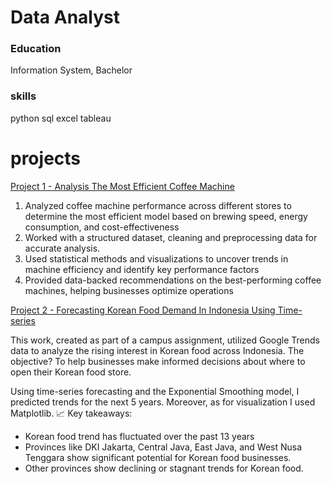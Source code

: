 # Data Analyst 

### Education
Information System, Bachelor 

### skills
python
sql
excel
tableau

# projects
[Project 1 - Analysis The Most Efficient Coffee Machine](https://github.com/insannnn/machineCoffe)
1. Analyzed coffee machine performance across different stores to determine the most efficient model
   based on brewing speed, energy consumption, and cost-effectiveness
2. Worked with a structured dataset, cleaning and preprocessing data for accurate analysis.
3. Used statistical methods and visualizations to uncover trends in machine efficiency and identify key performance factors
4. Provided data-backed recommendations on the best-performing coffee machines, helping businesses optimize operations

[Project 2 - Forecasting Korean Food Demand In Indonesia Using Time-series](https://drive.google.com/file/d/1c3YoSeoO-AmnO0UQ3zK4HscuWPH-q3Fp/view)

This work, created as part of a campus assignment, utilized Google Trends data to analyze the rising interest in Korean food across Indonesia. The objective? To help businesses make informed decisions about where to open their Korean food store. 

Using time-series forecasting and the Exponential Smoothing model, I predicted trends for the next 5 years. Moreover, as for visualization I used Matplotlib.
📈 Key takeaways:
- Korean food trend has fluctuated over the past 13 years 
- Provinces like DKI Jakarta, Central Java, East Java, and West Nusa Tenggara show significant potential for Korean food businesses.
- Other provinces show declining or stagnant trends for Korean food.

